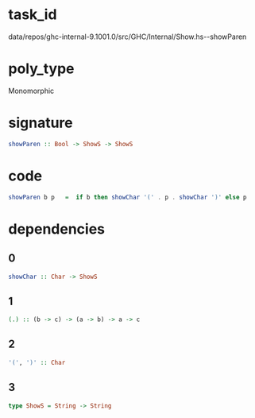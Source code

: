
# task_id
data/repos/ghc-internal-9.1001.0/src/GHC/Internal/Show.hs--showParen

# poly_type
Monomorphic

# signature
```haskell
showParen :: Bool -> ShowS -> ShowS
```   

# code
```haskell
showParen b p   =  if b then showChar '(' . p . showChar ')' else p
```

# dependencies
## 0
```haskell
showChar :: Char -> ShowS
```
## 1
```haskell
(.) :: (b -> c) -> (a -> b) -> a -> c
```
## 2
```haskell
'(', ')' :: Char
```
## 3
```haskell
type ShowS = String -> String
```